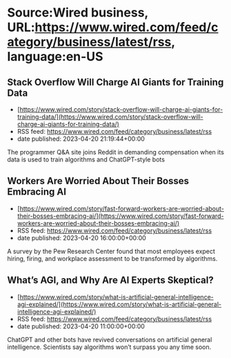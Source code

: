 # Source:Wired business, URL:https://www.wired.com/feed/category/business/latest/rss, language:en-US

## Stack Overflow Will Charge AI Giants for Training Data
 - [https://www.wired.com/story/stack-overflow-will-charge-ai-giants-for-training-data/](https://www.wired.com/story/stack-overflow-will-charge-ai-giants-for-training-data/)
 - RSS feed: https://www.wired.com/feed/category/business/latest/rss
 - date published: 2023-04-20 21:19:44+00:00

The programmer Q&amp;A site joins Reddit in demanding compensation when its data is used to train algorithms and ChatGPT-style bots

## Workers Are Worried About Their Bosses Embracing AI
 - [https://www.wired.com/story/fast-forward-workers-are-worried-about-their-bosses-embracing-ai/](https://www.wired.com/story/fast-forward-workers-are-worried-about-their-bosses-embracing-ai/)
 - RSS feed: https://www.wired.com/feed/category/business/latest/rss
 - date published: 2023-04-20 16:00:00+00:00

A survey by the Pew Research Center found that most employees expect hiring, firing, and workplace assessment to be transformed by algorithms.

## What’s AGI, and Why Are AI Experts Skeptical?
 - [https://www.wired.com/story/what-is-artificial-general-intelligence-agi-explained/](https://www.wired.com/story/what-is-artificial-general-intelligence-agi-explained/)
 - RSS feed: https://www.wired.com/feed/category/business/latest/rss
 - date published: 2023-04-20 11:00:00+00:00

ChatGPT and other bots have revived conversations on artificial general intelligence. Scientists say algorithms won’t surpass you any time soon.

